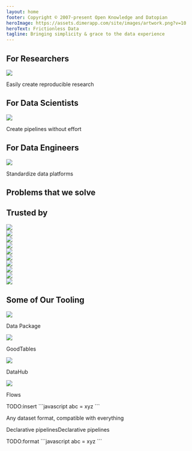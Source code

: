 ```yaml
---
layout: home
footer: Copyright © 2007-present Open Knowledge and Datopian
heroImage: https://assets.dimerapp.com/site/images/artwork.png?v=10
heroText: Frictionless Data
tagline: Bringing simplicity & grace to the data experience
---
```


<div class="flex flex-row flex-wrap bg-white">
    <div class="w-1/3 mx-auto">
      <div class="text-gray-800 text-center bg-white p-24">
        <h2 class="text-2xl">For Researchers</h2>
        <img class="w-64 mx-auto py-12" src="https://image.freepik.com/free-vector/scientific-team-work-research-laboratory_82574-9216.jpg"></img>
        <p class="text-gray-800 text-xl">Easily create reproducible research</p>
      </div>
    </div>
    <div class="w-1/3 mx-auto">
      <div class="text-gray-800 text-center bg-white p-24">
        <h2 class="text-2xl">For Data Scientists</h2>
        <img class="w-64 mx-auto py-12" src="https://image.freepik.com/free-vector/scientific-team-work-research-laboratory_82574-9216.jpg"></img>
        <p class="text-gray-800 text-xl">Create pipelines without effort</p>
      </div>
    </div>
    <div class="w-1/3 mx-auto">
      <div class="text-gray-800 text-center bg-white p-24">
        <h2 class="text-2xl">For Data Engineers</h2>
        <img class="w-64 mx-auto py-12" src="https://image.freepik.com/free-vector/scientific-team-work-research-laboratory_82574-9216.jpg"></img>
        <p class="text-gray-800 text-xl">Standardize data platforms</p>
      </div>
    </div>
  </div>

  <div class="banner bg-white">
    <h2 class="text-2xl mx-40 py-16">
      Problems that we solve
    </h2>
  </div>

  <JobsDiagram></JobsDiagram>

  <div class="banner bg-white py-24">
    <h2 class="text-2xl mx-40">Trusted by</h2>
    <div class="banner flex flex-row flex-wrap bg-white mx-40">
      <div class="w-1/5 mx-auto py-12">
        <img class="w-64 mx-auto py-16" src="https://media-exp1.licdn.com/dms/image/C4D1BAQHxKGRZP7g-RQ/company-background_10000/0?e=2159024400&v=beta&t=7nEFazxNl4kC0lcpMHK71gRWuaO6FmQHi-i9MGeWloU"></img>
      </div>
      <div class="w-1/5 mx-auto py-12">
        <img class="w-64 mx-auto py-16" src="https://media-exp1.licdn.com/dms/image/C4D1BAQHxKGRZP7g-RQ/company-background_10000/0?e=2159024400&v=beta&t=7nEFazxNl4kC0lcpMHK71gRWuaO6FmQHi-i9MGeWloU"></img>
      </div>
      <div class="w-1/5 mx-auto py-12">
        <img class="w-64 mx-auto py-16" src="https://media-exp1.licdn.com/dms/image/C4D1BAQHxKGRZP7g-RQ/company-background_10000/0?e=2159024400&v=beta&t=7nEFazxNl4kC0lcpMHK71gRWuaO6FmQHi-i9MGeWloU"></img>
      </div>
      <div class="w-1/5 mx-auto py-12">
        <img class="w-64 mx-auto py-16" src="https://media-exp1.licdn.com/dms/image/C4D1BAQHxKGRZP7g-RQ/company-background_10000/0?e=2159024400&v=beta&t=7nEFazxNl4kC0lcpMHK71gRWuaO6FmQHi-i9MGeWloU"></img>
      </div>
      <div class="w-1/5 mx-auto py-12">
        <img class="w-64 mx-auto py-16" src="https://media-exp1.licdn.com/dms/image/C4D1BAQHxKGRZP7g-RQ/company-background_10000/0?e=2159024400&v=beta&t=7nEFazxNl4kC0lcpMHK71gRWuaO6FmQHi-i9MGeWloU"></img>
      </div>
      <div class="w-1/5 mx-auto">
        <img class="w-64 mx-auto" src="https://media-exp1.licdn.com/dms/image/C4D1BAQHxKGRZP7g-RQ/company-background_10000/0?e=2159024400&v=beta&t=7nEFazxNl4kC0lcpMHK71gRWuaO6FmQHi-i9MGeWloU"></img>
      </div>
      <div class="w-1/5 mx-auto">
        <img class="w-64 mx-auto" src="https://media-exp1.licdn.com/dms/image/C4D1BAQHxKGRZP7g-RQ/company-background_10000/0?e=2159024400&v=beta&t=7nEFazxNl4kC0lcpMHK71gRWuaO6FmQHi-i9MGeWloU"></img>
      </div>
      <div class="w-1/5 mx-auto">
        <img class="w-64 mx-auto" src="https://media-exp1.licdn.com/dms/image/C4D1BAQHxKGRZP7g-RQ/company-background_10000/0?e=2159024400&v=beta&t=7nEFazxNl4kC0lcpMHK71gRWuaO6FmQHi-i9MGeWloU"></img>
      </div>
      <div class="w-1/5 mx-auto">
        <img class="w-64 mx-auto" src="https://media-exp1.licdn.com/dms/image/C4D1BAQHxKGRZP7g-RQ/company-background_10000/0?e=2159024400&v=beta&t=7nEFazxNl4kC0lcpMHK71gRWuaO6FmQHi-i9MGeWloU"></img>
      </div>
      <div class="w-1/5 mx-auto">
        <img class="w-64 mx-auto" src="https://media-exp1.licdn.com/dms/image/C4D1BAQHxKGRZP7g-RQ/company-background_10000/0?e=2159024400&v=beta&t=7nEFazxNl4kC0lcpMHK71gRWuaO6FmQHi-i9MGeWloU"></img>
      </div>
    </div>
  </div>

  <div class="banner py-24 bg-white">
    <h2 class="text-2xl mx-40">Some of Our Tooling</h2>
    <div class="banner flex flex-row flex-wrap bg-white mx-40">
      <div class="w-1/4 bg-white mx-auto p-8">
        <img class="w-64 mx-auto py-12" src="https://emojipedia-us.s3.dualstack.us-west-1.amazonaws.com/thumbs/240/apple/237/package_1f4e6.png"></img>
        <p class="text-xl text-center">Data Package</p>
      </div>
        <div class="w-1/4 mx-auto p-8">
        <img class="w-64 mx-auto py-12" src="https://emojipedia-us.s3.dualstack.us-west-1.amazonaws.com/thumbs/240/apple/237/input-symbol-for-numbers_1f522.png"></img>
        <p class="text-xl text-center">GoodTables</p>
      </div>
        <div class="w-1/4 mx-auto p-8">
        <img class="w-64 mx-auto py-12" src="https://datahub.io/static/img/datahub-cube-edited.svg"></img>
        <p class="text-xl text-center">DataHub</p>
      </div>
        <div class="w-1/4 mx-auto p-8">
        <img class="w-64 mx-auto py-12" src="https://emojipedia-us.s3.dualstack.us-west-1.amazonaws.com/thumbs/240/apple/237/alembic_2697.png"></img>
        <p class="text-xl text-center">Flows</p>
      </div>
    </div>
  </div>

  <div class="banner bg-white">
    <div class="flex flex-row flex-wrap bg-white mx-auto">
      <div class="w-1/2 bg-white">
        TODO:insert
        ```javascript
        abc = xyz
        ```
      </div>
      <div class="w-1/2">
        <p class="text-2xl py-24">Any dataset format, compatible with everything</p>
      </div>
    </div>
  </div>

  <div class="banner bg-white">
    <div class="flex flex-row flex-wrap bg-white mx-auto">
      <div class="w-1/2">
        <p class="mx-40 text-left text-2xl py-24">Declarative pipelines<span class="text-white">Declarative pipelines</span></p>
      </div>
      <div class="w-1/2 bg-white">
        TODO:format
        ```javascript
        abc = xyz
        ```
      </div>
    </div>
  </div>

</div>


<script>
import JobsDiagram from "@theme/components/JobsDiagram.vue";

export default {
  components: { JobsDiagram }
};
</script>
